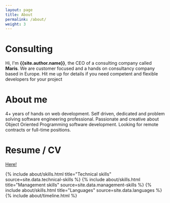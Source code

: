 ```yaml
---
layout: page
title: About
permalink: /about/
weight: 3
---
```


# **Consulting**
Hi, I'm <b>{{site.author.name}}</b>, the CEO of a consulting company called <b>Maris</b>. We are customer focused and a hands on consultancy company based in Europe. Hit me up for details if you need competent and flexible developers for your project

# **About me**
4+ years of hands on web development. Self driven, dedicated and problem solving software engineering professional. Passionate and creative about Object Oriented Programming software development. Looking for remote contracts or full-time positions.

# **Resume / CV**
<a href="{{ site.author.resume }}">Here!</a>

<div class="row">
{% include about/skills.html title="Technical skills" source=site.data.technical-skills %}
{% include about/skills.html title="Management skills" source=site.data.management-skills %}
{% include about/skills.html title="Languages" source=site.data.languages %}
</div>

<div class="row">
{% include about/timeline.html %}
</div>